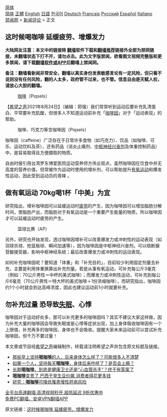  <!-- 面包屑导航 --> <div class="breadcrumb"><!-- GTranslate: https://gtranslate.io/ -->  <div class="switcher notranslate">  <div class="selected">  <a href="#" onclick="return false;"> 简体</a>  </div>  <div class="option">  <a href="https://www.bannedbook.org" onclick="doGTranslate('zh-CN|zh-CN');jQuery('div.switcher div.selected a').html(jQuery(this).html());return false;" title="简体中文" class="nturl selected"> 简体</a>  <a href="https://www.bannedbook.org/zh-tw/" onclick="doGTranslate('zh-CN|zh-TW');jQuery('div.switcher div.selected a').html(jQuery(this).html());return false;" title="繁體中文" class="nturl"> 正體</a>  <a href="https://www.bannedbook.org/en/" onclick="doGTranslate('zh-CN|en');jQuery('div.switcher div.selected a').html(jQuery(this).html());return false;" title="English" class="nturl"> English</a>  <a href="https://www.bannedbook.org/ja/" onclick="doGTranslate('zh-CN|ja');jQuery('div.switcher div.selected a').html(jQuery(this).html());return false;" title="日本語" class="nturl"> 日語</a>  <a href="https://www.bannedbook.org/ko/" onclick="doGTranslate('zh-CN|ko');jQuery('div.switcher div.selected a').html(jQuery(this).html());return false;" title="한국어" class="nturl"> 한국어</a>  <a href="https://www.bannedbook.org/de/" onclick="doGTranslate('zh-CN|de');jQuery('div.switcher div.selected a').html(jQuery(this).html());return false;" title="Deutsch" class="nturl"> Deutsch</a>  <a href="https://www.bannedbook.org/fr/" onclick="doGTranslate('zh-CN|fr');jQuery('div.switcher div.selected a').html(jQuery(this).html());return false;" title="Français" class="nturl"> Français</a>  <a href="https://www.bannedbook.org/ru/" onclick="doGTranslate('zh-CN|ru');jQuery('div.switcher div.selected a').html(jQuery(this).html());return false;" title="Русский" class="nturl"> Русский</a>  <a href="https://www.bannedbook.org/es/" onclick="doGTranslate('zh-CN|es');jQuery('div.switcher div.selected a').html(jQuery(this).html());return false;" title="Español" class="nturl"> Español</a>  <a href="https://www.bannedbook.org/it/" onclick="doGTranslate('zh-CN|it');jQuery('div.switcher div.selected a').html(jQuery(this).html());return false;" title="Italiano" class="nturl"> Italiano</a>  </div>  </div>      <div class='breadcrumb-sub'><!-- Breadcrumb NavXT 6.3.0 --> <a href="https://www.bannedbook.org/" class="home">禁闻网</a> &gt; <a href="https://www.bannedbook.org/bnews/comments/" class="category">新闻评论</a> &gt; 正文</div></div><h2>这时候喝咖啡 延缓疲劳、增爆发力</h2> <p class="notice"><b>大陆网友注意：本文中的链接除 <a href="https://github.com/bannedbook/fanqiang" >翻墙</a>软件下载和<a href="https://github.com/killgcd/justmysocks/blob/master/README.md">翻墙推荐</a>链接外全部为禁网链接，未翻墙状态下打不开，请勿点击。此为文字版禁闻，欲看图文视频完整版和更多禁闻，请下载<a href="https://github.com/bannedbook/fanqiang">翻墙软件或APP</a>后翻墙上禁闻网。</p><p>备注：翻墙看新闻非常安全，翻墙以真实身份发表敏感言论有一定风险，但只看不说则没有任何风险，翻的人太多，政府管不过来，也不管。信息自由是天赋人权，请放心大胆的翻墙。</b></p>  <div class="entry"> <figure> <p><figcaption><a href="https://www.bannedbook.org/bnews/tag/%e5%92%96%e5%95%a1/" class="st_tag internal_tag" rel="tag" title="标签 咖啡 下的日志">咖啡</a>（Piqsels）</figcaption></figure> <p>【<span class='wp_keywordlink_affiliate'><a href="https://www.soundofhope.org" title="希望之声" target="_blank">希望之声</a></span>2021年8月24日】（编辑：郭强）我们常常听到运动后要补充乳清蛋白、平常要补充肌酸，但很多人不知道运动前补充「<a href="https://www.bannedbook.org/bnews/tag/%E5%92%96%E5%95%A1%E5%9B%A0/" class="st_tag internal_tag" rel="tag" title="标签 咖啡因 下的日志">咖啡因</a>」对于「运动表现」的帮助。</p> <figure><figcaption>咖啡、巧克力等含咖啡因（Piqsels）</figcaption></figure> <p>咖啡因（caffeine）广泛存在于日常许多食物（如巧克力）、饮品（如咖啡、可乐、运动饮料及茶），还有药品（消炎止痛剂、<a href="https://www.bannedbook.org/bnews/tag/%E4%B8%AD%E6%9E%A2%E7%A5%9E%E7%BB%8F/" class="st_tag internal_tag" rel="tag" title="标签 中枢神经 下的日志">中枢神经</a><a href="https://www.bannedbook.org/bnews/tag/%e5%85%b4%e5%a5%8b%e5%89%82/" class="st_tag internal_tag" rel="tag" title="标签 兴奋剂 下的日志">兴奋剂</a>及体重控制药品）中，是容易取得且方便摄取的物质。</p>  <p>自由时报引用台湾罗东博爱医院运动营养师方伟业观点，虽然咖啡因在饮食中并无高度的营养价值，但常被作为运动时使用的增补剂，可以帮助提升<a href="https://www.bannedbook.org/bnews/tag/%E6%9C%89%E6%B0%A7%E8%BF%90%E5%8A%A8/" class="st_tag internal_tag" rel="tag" title="标签 有氧运动 下的日志">有氧运动</a>和爆发性运动，因此受到运动员的青睐 。</p> <h2>做有氧运动 70kg喝1杯「中美」为宜</h2> <p>研究指出，增补咖啡因可以延缓运动时<a href="https://www.bannedbook.org/bnews/tag/%E7%96%B2%E5%8A%B3/" class="st_tag internal_tag" rel="tag" title="标签 疲劳 下的日志">疲劳</a>的产生，因为咖啡因可以增加脂肪分解时间，使脂肪产出，而脂肪对于有氧运动是一个重要产生能量的物质，所以咖啡因才可以延缓运动时疲劳的产生。</p>  <figure><figcaption>篮球比赛（AP）</figcaption></figure> <p>另外，研究也开始发现，透过咖啡因增补可以改善爆发力或冲刺性的运动表现（如羽球杀球、抢篮板球、瞬间加速等），因为咖啡因是中枢神经兴奋剂。可以阻断腺苷酸接受器，影响中枢神经系统；最后改善爆发力或冲刺性的运动表现。</p> <p>如何补充咖啡因呢？要知道「体重」和「补充目的」，目前较少利用固定剂量去补充，主要是利用体重换算出补充剂量。若是从事有氧运动，可补充每公斤3毫克（例如：70公斤男性＝中杯的美式咖啡）；而爆发力或冲刺性运动，可补充到每公斤6毫克（70公斤男性＝特大杯的美式咖啡＋1份浓缩咖啡），而研究指出，咖啡因约1个小时就会到达高峰浓度，因此也建议运动前1小时就要补充。</p>  <h2>勿补充过量 恐导致<a href="https://www.bannedbook.org/bnews/tag/%e5%a4%b1%e7%9c%a0/" class="st_tag internal_tag" rel="tag" title="标签 失眠 下的日志">失眠</a>、心悸</h2> <p>咖啡因对于运动好处多，那可以补充更多的咖啡因吗？其实不建议大家这样做，因为补充大量的咖啡因会导致失眠或是心悸等症状出现，加上身体吸收咖啡因有一个上限值，补充再多的咖啡因，身体也不会吸收。提醒大家未来运动前可以尝试补充咖啡因，但千万不要过量！</p> <p>本文章或节目经<a href="https://www.bannedbook.org/bnews/tag/%e5%b8%8c%e6%9c%9b%e4%b9%8b%e5%a3%b0/" class="st_tag internal_tag" rel="tag" title="标签 希望之声 下的日志">希望之声</a>编辑制作，转载请注明希望之声并包含原文标题及链接。 </p>  <ul class='op-related-articles' title='相关阅读'> <li><a href='https://www.bannedbook.org/bnews/health/20210822/1610948.html' target='_blank'>那些早上坚持<b>喝咖啡</b>的人，后来身体怎么样了？可能很多人不清楚</a></li> <li><a href='https://www.bannedbook.org/bnews/health/20210808/1602374.html' target='_blank'>如果一个人，坚持每天<b>喝咖啡</b>，身体后来咋样了？是否会上瘾？</a></li> <li><a href='https://www.bannedbook.org/bnews/health/20210723/1592574.html' target='_blank'>长期<b>喝咖啡</b>，到底是健康卫士还是“心血管杀手”？终于有答案了</a></li> <li><a href='https://www.bannedbook.org/bnews/cnnews/20210709/1583411.html' target='_blank'><b>喝咖啡</b>变贵了 巴西干旱生豆价飙 消费者得花更多钱</a></li> <li><a href='https://www.bannedbook.org/bnews/health/20210706/1581162.html' target='_blank'>研究：<b>喝咖啡</b>可降低罹患慢性肝病风险</a></li> </ul> <p class="texttj"> <a href="https://github.com/bannedbook/fanqiang/wiki/V2ray%E6%9C%BA%E5%9C%BA" target="_blank">全平台高速翻墙:高清视频秒开,超低延迟,9折优惠中</a><br/> <a href="https://github.com/bannedbook/fanqiang/wiki/%E7%A6%81%E9%97%BB%E7%BD%91%E5%AE%89%E5%8D%93%E7%BF%BB%E5%A2%99%E6%96%B0%E9%97%BBAPP" target="_blank">免费PC翻墙、安卓VPN翻墙APP</a></p><p>原文链接：<a class="src_link"  href="https://www.soundofhope.org/post/536501" target="_blank">这时候喝咖啡 延缓疲劳、增爆发力</a></p><a name='sharetosocial'></a>  <div style="margin-bottom:5px;padding-bottom:5px;clear:both"> <div id="archive-pix-1" class="banner-ads"> <!-- AuctionX Display platform tag START --> <div id="26318x728x90x621x_ADSLOT2" clicktrack="%%CLICK_URL_ESC%%"></div> <!-- AuctionX Display platform tag END --> </div> <div id="archive-pix-2" class="banner-ads"> <!-- AuctionX Display platform tag START --> <div id="26315x300x250x621x_ADSLOT2" clicktrack="%%CLICK_URL_ESC%%"></div> <!-- AuctionX Display platform tag END --> </div> </div>  <div id="archive-pix-1" class="banner-ads"> <!-- AuctionX Display platform tag START --> <div id="26318x728x90x621x_ADSLOT3" clicktrack="%%CLICK_URL_ESC%%"></div> <!-- AuctionX Display platform tag END --> </div> </div><!--END ENTRY--> 